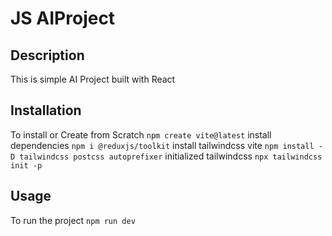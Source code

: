 # JS AIProject

## Description
This is simple AI Project built with React

## Installation
To install or Create from Scratch
`npm create vite@latest`
install dependencies
`npm i @reduxjs/toolkit`
install tailwindcss vite
`npm install -D tailwindcss postcss autoprefixer`
initialized tailwindcss
`npx tailwindcss init -p`

## Usage
To run the project
`npm run dev`